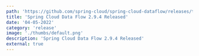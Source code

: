 ```yaml
---
path: 'https://github.com/spring-cloud/spring-cloud-dataflow/releases/tag/v2.9.4'
title: 'Spring Cloud Data Flow 2.9.4 Released'
date: '04-05-2022'
category: 'release'
image: './thumbs/default.png'
description: 'Spring Cloud Data Flow 2.9.4 Released'
external: true
---
```

